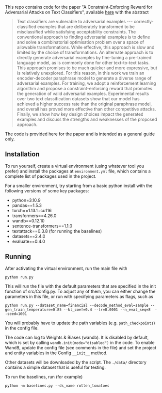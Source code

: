 

This repo contains code for the paper "A Constraint-Enforcing Reward for Adversarial Attacks on Text Classifiers", available [here](https://arxiv.org/abs/2405.11904) with the abstract

> Text classifiers are vulnerable to adversarial examples --- correctly-classified examples that are deliberately transformed to be misclassified while satisfying acceptability constraints. The conventional approach to finding adversarial examples is to define and solve a combinatorial optimisation problem over a space of allowable transformations. While effective, this approach is slow and limited by the choice of transformations. An alternate approach is to directly generate adversarial examples by fine-tuning a pre-trained language model, as is commonly done for other text-to-text tasks. This approach promises to be much quicker and more expressive, but is relatively unexplored. For this reason, in this work we train an encoder-decoder paraphrase model to generate a diverse range of adversarial examples. For training, we adopt a reinforcement learning algorithm and propose a constraint-enforcing reward that promotes the generation of valid adversarial examples. Experimental results over two text classification datasets show that our model has achieved a higher success rate than the original paraphrase model, and overall has proved more effective than other competitive attacks. Finally, we show how key design choices impact the generated examples and discuss the strengths and weaknesses of the proposed approach.

The code is provided here for the paper and is intended as a general guide only. 

## Installation 

To run yourself, create a virtual environment (using whatever tool you prefer) and install the packages at `environment.yml` file, which contains a complete list of packages used in the project. 

For a smaller environment, try starting from a basic python install with the following versions of some key packages:
* python=3.10.9
* pandas==1.5.3
* torch==1.13.1+cu116
* transformers==4.26.0
* wandb==0.12.10
* sentence-transformers==1.1.0
* textattack==0.3.8  (for running the baselines)
* datasets==2.4.0
* evaluate==0.4.0

## Running 
After activating the virtual environment, run the main file with

```
python run.py
```

This will run the file with the default parameters that are specified in the init function of src/Config.py. To adjust any of them, you can either change the parameters in this file, or run with specifying parameters as flags, such as 
```
python run.py --dataset_name=financial --decode_method_eval=sample --gen_train_temperature=0.85 --kl_coef=0.4 --lr=0.0001 --n_eval_seq=8  --seed=1001
```

You will probably have to update the path variables (e.g. `path_checkpoints`) in the config file. 

The code can log to Weights & Biases (wandb). It is disabled by default, which is set by calling `wandb.init(mode="disabled")` in the code. To enable WandB, update the config file (see comments in the file) and set the project and entity variables in the Config `__init__` method. 

Other datasets will be downloaded by the script.  The `./data/` directory contains a simple dataset that is useful for testing. 

To run the baselines, run (for example)
```
python -m baselines.py --ds_name rotten_tomatoes 
```

